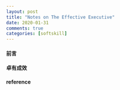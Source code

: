 ```yaml
---
layout: post
title: "Notes on The Effective Executive"
date: 2020-01-31
comments: true
categories: [softskill]
--- 
```


#### 前言  

#### 卓有成效  

#### reference  